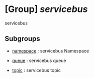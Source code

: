 # [Group] _servicebus_

servicebus

## Subgroups

- [namespace](/Commands/servicebus/namespace/readme.md)
: servicebus Namespace

- [queue](/Commands/servicebus/queue/readme.md)
: servicebus queue

- [topic](/Commands/servicebus/topic/readme.md)
: servicebus topic
